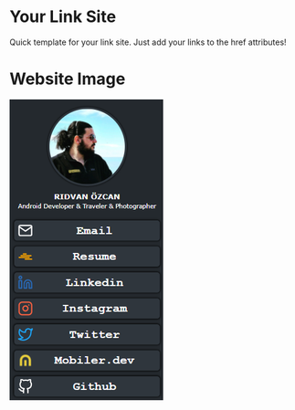 # Your Link Site
Quick template for your link site. Just add your links to the href attributes!

# Website Image

![alt text](https://raw.githubusercontent.com/ridvanozcan/yourlinksite/main/websiteimage.png?token=AFQOQ4G2HYL2URUWI43GR6DBY3UKQ)
